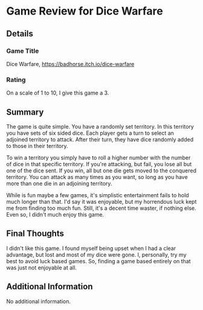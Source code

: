 # Game Review for Dice Warfare

## Details

### Game Title
Dice Warfare, https://badhorse.itch.io/dice-warfare

### Rating
On a scale of 1 to 10, I give this game a 3.

## Summary
The game is quite simple. You have a randomly set territory. In this territory you have sets of six sided dice. Each player gets a turn to select an adjoined territory to attack. After their turn, they have dice randomly added to those in their territory.

To win a territory you simply have to roll a higher number with the number of dice in that specific territory. If you're attacking, but fail, you lose all but one of the dice sent. If you win, all but one die gets moved to the conquered territory. You can attack as many times as you want, so long as you have more than one die in an adjoining territory.

While is fun maybe a few games, it's simplistic entertainment fails to hold much longer than that. I'd say it was enjoyable, but my horrendous luck kept me from finding too much fun. Still, it's a decent time waster, if nothing else. Even so, I didn't much enjoy this game.

## Final Thoughts
I didn't like this game. I found myself being upset when I had a clear advantage, but lost and most of my dice were gone. I, personally, try my best to avoid luck based games. So, finding a game based entirely on that was just not enjoyable at all.

## Additional Information
No additional information.
